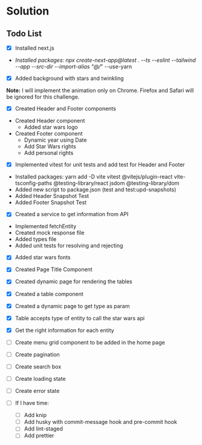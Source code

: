 # Solution

## Todo List

* [X] Installed next.js
* *Installed packages: npx create-next-app@latest . --ts --eslint --tailwind --app --src-dir --import-alias "@/*" --use-yarn

* [X] Added background with stars and twinkling

**Note:** I will implement the animation only on Chrome. Firefox and Safari will be ignored for this challenge.

* [X] Created Header and Footer components

- Created Header component
  - Added star wars logo
- Created Footer component
  - Dynamic year using Date
  - Add Star Wars rights
  - Add personal rights

* [X] Implemented vitest for unit tests and add test for Header and Footer

- Installed packages: yarn add -D vite vitest @vitejs/plugin-react vite-tsconfig-paths @testing-library/react jsdom @testing-library/dom
- Added new script to package.json (test and test:upd-snapshots)
- Added Header Snapshot Test
- Added Footer Snapshot Test

* [X] Created a service to get information from API

- Implemented fetchEntity
- Created mock response file
- Added types file
- Added unit tests for resolving and rejecting

* [X] Added star wars fonts
* [X] Created Page Title Component
* [X] Created dynamic page for rendering the tables
* [X] Created a table component
* [X] Created a dynamic page to get type as param
* [X] Table accepts type of entity to call the star wars api
* [X] Get the right information for each entity
* [ ] Create menu grid component to be added in the home page
* [ ] Create pagination
* [ ] Create search box
* [ ] Create loading state
* [ ] Create error state
* [ ] If I have time:

  * [ ] Add knip
  * [ ] Add husky with commit-message hook and pre-commit hook
  * [ ] Add lint-staged
  * [ ] Add prettier
